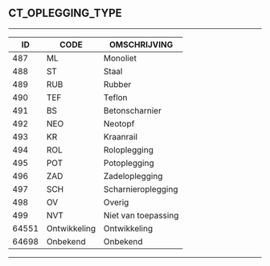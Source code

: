 ## CT_OPLEGGING_TYPE

***

|ID                              	|CODE          	|OMSCHRIJVING|
|------                          	|----          	|-----    |
|487|ML|Monoliet|
|488|ST|Staal|
|489|RUB|Rubber|
|490|TEF|Teflon|
|491|BS|Betonscharnier|
|492|NEO|Neotopf|
|493|KR|Kraanrail|
|494|ROL|Roloplegging|
|495|POT|Potoplegging|
|496|ZAD|Zadeloplegging|
|497|SCH|Scharnieroplegging|
|498|OV|Overig|
|499|NVT|Niet van toepassing|
|64551|Ontwikkeling|Ontwikkeling|
|64698|Onbekend|Onbekend|


***
